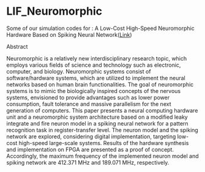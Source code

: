 # LIF_Neuromorphic
Some of our simulation codes for : A Low-Cost High-Speed Neuromorphic Hardware Based on Spiking Neural Network(<a href="https://ieeexplore.ieee.org/document/8600358">Link</a>)


Abstract

Neuromorphic is a relatively new interdisciplinary research topic, which employs various fields of science and technology such as electronic, computer, and biology. Neuromorphic systems consist of software/hardware systems, which are utilized to implement the neural networks based on human brain functionalities. The goal of neuromorphic systems is to mimic the biologically inspired concepts of the nervous systems, envisioned to provide advantages such as lower power consumption, fault tolerance and massive parallelism for the next generation of computers. This paper presents a neural computing hardware unit and a neuromorphic system architecture based on a modified leaky integrate and fire neuron model in a spiking neural network for a pattern recognition task in register-transfer level. The neuron model and the spiking network are explored, considering digital implementation, targeting low-cost high-speed large-scale systems. Results of the hardware synthesis and implementation on FPGA are presented as a proof of concept. Accordingly, the maximum frequency of the implemented neuron model and spiking network are 412.371 MHz and 189.071 MHz, respectively.
